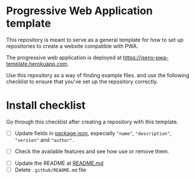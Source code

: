 <!--
README about the GitHub repository template.
Once the template is used, this README should be
deleted and only ../README.md should be kept
-->

# Progressive Web Application template

This repository is meant to serve as a general template for how to set up repositories to create a website compatible with PWA.

The progressive web application is deployed at https://jsenv-pwa-template.herokuapp.com.

Use this repository as a way of finding example files. and use the following checklist to ensure that you've set up the repository correctly.

# Install checklist

Go through this checklist after creating a repository with this template.

- [ ] Update fields in [package.json](../package.json), especially `"name"`, `"description"`, `"version"` and `"author".`

- [ ] Check the available features and see how use or remove them.

<!-- - [Linting](./docs/linting/linting.md#linting)
- [Formatting](./docs/formatting/formatting.md#formatting)
- [Production mode](./docs/production_mode/production_mode.md#production-mode)
- [Testing](./docs/testing/testing.md#testing)
- [Code coverage](./docs/coverage/coverage.md#coverage)
- [CommonJS compatibility](./docs/commonjs_compat/commonjs_compat.md#commonjs-compatibility)
- [npm auto publish](./docs/auto_publish/auto_publish.md#auto-publish-on-npm)
- [import resolution](./docs/import_resolution/import_resolution.md#import-resolution) -->

- [ ] Update the README at [README.md](../README.md)
- [ ] Delete `.github/README.md` file
